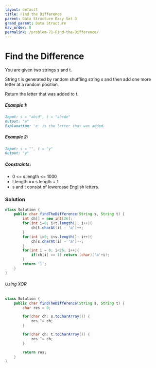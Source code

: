 ```yaml
---
layout: default
title: Find the Difference
parent: Data Structure Easy Set 3
grand_parent: Data Structure
nav_order: 8
permalink: /problem-71-Find-the-Difference/
---
```

# Find the Difference
You are given two strings s and t.

String t is generated by random shuffling string s and then add one more letter at a random position.

Return the letter that was added to t.

##### Example 1:
```markdown
Input: s = "abcd", t = "abcde"
Output: "e"
Explanation: 'e' is the letter that was added.
```
##### Example 2:
```markdown
Input: s = "", t = "y"
Output: "y"
```
##### Constraints:
* 0 <= s.length <= 1000
* t.length == s.length + 1
* s and t consist of lowercase English letters.

### Solution
```java
class Solution {
    public char findTheDifference(String s, String t) {
        int ch[] = new int[26];
        for(int i=0; i<t.length(); i++){
            ch[t.charAt(i) - 'a']++;
        }
        for(int i=0; i<s.length(); i++){
            ch[s.charAt(i) - 'a']--;
        }
        for(int i = 0; i<26; i++){
            if(ch[i] == 1) return (char)('a'+i);
        }
        return '1';
    }
}
```
###### Using XOR
```java
class Solution {
    public char findTheDifference(String s, String t) {
        char res = 0;

        for(char ch: s.toCharArray()) {
            res ^= ch;
        }

        for(char ch: t.toCharArray()) {
            res ^= ch;
        }

        return res;
    }
}
```